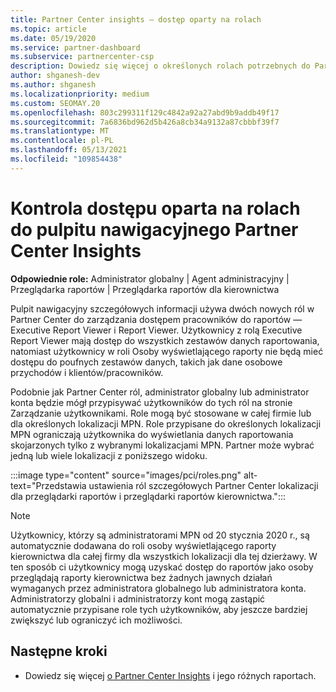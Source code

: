 ```yaml
---
title: Partner Center insights — dostęp oparty na rolach
ms.topic: article
ms.date: 05/19/2020
ms.service: partner-dashboard
ms.subservice: partnercenter-csp
description: Dowiedz się więcej o określonych rolach potrzebnych do Partner Center szczegółowych informacji. Są to między innymi role osoby wyświetlającego raporty dla kierownictwa i osoby wyświetlającego raporty.
author: shganesh-dev
ms.author: shganesh
ms.localizationpriority: medium
ms.custom: SEOMAY.20
ms.openlocfilehash: 803c299311f129c4842a92a27abd9b9addb49f17
ms.sourcegitcommit: 7a6836bd962d5b426a8cb34a9132a87cbbbf39f7
ms.translationtype: MT
ms.contentlocale: pl-PL
ms.lasthandoff: 05/13/2021
ms.locfileid: "109854438"
---
```

# <a name="role-based-access-control-to-the-partner-center-insights-dashboard"></a>Kontrola dostępu oparta na rolach do pulpitu nawigacyjnego Partner Center Insights

**Odpowiednie role:** Administrator globalny | Agent administracyjny | Przeglądarka raportów | Przeglądarka raportów dla kierownictwa

Pulpit nawigacyjny szczegółowych informacji używa dwóch nowych ról w Partner Center do zarządzania dostępem pracowników do raportów — Executive Report Viewer i Report Viewer.  Użytkownicy z rolą Executive Report Viewer mają dostęp do wszystkich zestawów danych raportowania, natomiast użytkownicy w roli Osoby wyświetlającego raporty nie będą mieć dostępu do poufnych zestawów danych, takich jak dane osobowe przychodów i klientów/pracowników.  

Podobnie jak Partner Center ról, administrator globalny lub administrator konta będzie mógł przypisywać użytkowników do tych ról na stronie Zarządzanie użytkownikami. Role mogą być stosowane w całej firmie lub dla określonych lokalizacji MPN. Role przypisane do określonych lokalizacji MPN ograniczają użytkownika do wyświetlania danych raportowania skojarzonych tylko z wybranymi lokalizacjami MPN. Partner może wybrać jedną lub wiele lokalizacji z poniższego widoku.

:::image type="content" source="images/pci/roles.png" alt-text="Przedstawia ustawienia ról szczegółowych Partner Center lokalizacji dla przeglądarki raportów i przeglądarki raportów kierownictwa.":::

>[!Note]
> Użytkownicy, którzy są administratorami MPN od 20 stycznia 2020 r., są automatycznie dodawana do roli osoby wyświetlającego raporty kierownictwa dla całej firmy dla wszystkich lokalizacji dla tej dzierżawy.  W ten sposób ci użytkownicy mogą uzyskać dostęp do raportów jako osoby przeglądają raporty kierownictwa bez żadnych jawnych działań wymaganych przez administratora globalnego lub administratora konta. Administratorzy globalni i administratorzy kont mogą zastąpić automatycznie przypisane role tych użytkowników, aby jeszcze bardziej zwiększyć lub ograniczyć ich możliwości.

## <a name="next-steps"></a>Następne kroki

- Dowiedz się więcej [o Partner Center Insights](partner-center-insights.md) i jego różnych raportach.
